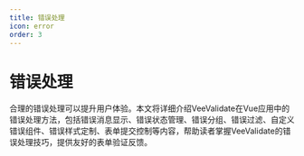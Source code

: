 ```yaml
---
title: 错误处理
icon: error
order: 3
---
```


# 错误处理

合理的错误处理可以提升用户体验。本文将详细介绍VeeValidate在Vue应用中的错误处理方法，包括错误消息显示、错误状态管理、错误分组、错误过滤、自定义错误组件、错误样式定制、表单提交控制等内容，帮助读者掌握VeeValidate的错误处理技巧，提供友好的表单验证反馈。
